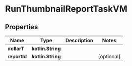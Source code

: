 
# RunThumbnailReportTaskVM

## Properties
Name | Type | Description | Notes
------------ | ------------- | ------------- | -------------
**dollarT** | **kotlin.String** |  | 
**reportId** | **kotlin.String** |  |  [optional]



